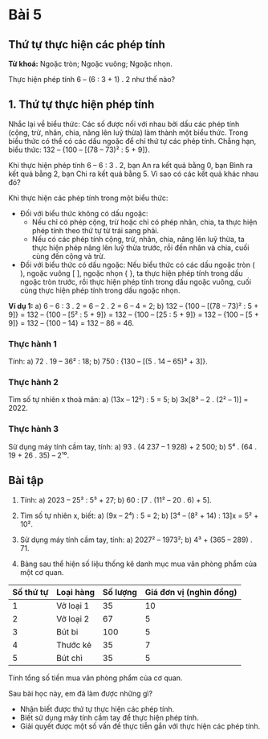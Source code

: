 # Bài 5
## Thứ tự thực hiện các phép tính
**Từ khoá:** Ngoặc tròn; Ngoặc vuông; Ngoặc nhọn.

Thực hiện phép tính 6 – (6 : 3 + 1) . 2 như thế nào?

## 1. Thứ tự thực hiện phép tính
Nhắc lại về biểu thức: Các số được nối với nhau bởi dấu các phép tính (cộng, trừ, nhân, chia, nâng lên luỹ thừa) làm thành một biểu thức. Trong biểu thức có thể có các dấu ngoặc để chỉ thứ tự các phép tính. Chẳng hạn, biểu thức: 132 – {100 – [(78 – 73)² : 5 + 9]}.

Khi thực hiện phép tính 6 – 6 : 3 . 2, bạn An ra kết quả bằng 0, bạn Bình ra kết quả bằng 2, bạn Chi ra kết quả bằng 5. Vì sao có các kết quả khác nhau đó?

Khi thực hiện các phép tính trong một biểu thức:
- Đối với biểu thức không có dấu ngoặc:
    + Nếu chỉ có phép cộng, trừ hoặc chỉ có phép nhân, chia, ta thực hiện phép tính theo thứ tự từ trái sang phải.
    + Nếu có các phép tính cộng, trừ, nhân, chia, nâng lên luỹ thừa, ta thực hiện phép nâng lên luỹ thừa trước, rồi đến nhân và chia, cuối cùng đến cộng và trừ.
- Đối với biểu thức có dấu ngoặc:
    Nếu biểu thức có các dấu ngoặc tròn ( ), ngoặc vuông [ ], ngoặc nhọn { }, ta thực hiện phép tính trong dấu ngoặc tròn trước, rồi thực hiện phép tính trong dấu ngoặc vuông, cuối cùng thực hiện phép tính trong dấu ngoặc nhọn.

**Ví dụ 1:**
a) 6 – 6 : 3 . 2 = 6 – 2 . 2 = 6 – 4 = 2;
b) 132 – {100 – [(78 – 73)² : 5 + 9]}
    = 132 – {100 – [5² : 5 + 9]}
    = 132 – {100 – [25 : 5 + 9]}
    = 132 – {100 – [5 + 9]}
    = 132 – {100 – 14}
    = 132 – 86 = 46.

### Thực hành 1
Tính:
a) 72 . 19 – 36² : 18;
b) 750 : {130 – [(5 . 14 – 65)³ + 3]}.

### Thực hành 2
Tìm số tự nhiên x thoả mãn:
a) (13x – 12²) : 5 = 5;
b) 3x[8³ – 2 . (2² – 1)] = 2022.

### Thực hành 3
Sử dụng máy tính cầm tay, tính:
a) 93 . (4 237 – 1 928) + 2 500;
b) 5⁴ . (64 . 19 + 26 . 35) – 2¹⁰.

## Bài tập
1. Tính:
a) 2023 – 25² : 5³ + 27;
b) 60 : [7 . (11² – 20 . 6) + 5].

2. Tìm số tự nhiên x, biết:
a) (9x – 2⁴) : 5 = 2;
b) [3⁴ – (8² + 14) : 13]x = 5² + 10².

3. Sử dụng máy tính cầm tay, tính:
a) 2027² – 1973²;
b) 4³ + (365 – 289) . 71.

4. Bảng sau thể hiện số liệu thống kê danh mục mua văn phòng phẩm của một cơ quan.

| Số thứ tự | Loại hàng | Số lượng | Giá đơn vị (nghìn đồng) |
|---|---|---|---|
| 1 | Vở loại 1 | 35 | 10 |
| 2 | Vở loại 2 | 67 | 5 |
| 3 | Bút bi | 100 | 5 |
| 4 | Thước kẻ | 35 | 7 |
| 5 | Bút chì | 35 | 5 |

Tính tổng số tiền mua văn phòng phẩm của cơ quan.

Sau bài học này, em đã làm được những gì?
- Nhận biết được thứ tự thực hiện các phép tính.
- Biết sử dụng máy tính cầm tay để thực hiện phép tính.
- Giải quyết được một số vấn đề thực tiễn gắn với thực hiện các phép tính.
